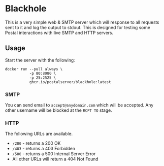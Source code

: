 # Blackhole

This is a very simple web & SMTP server which will response to all requests sent to it and log the output to stdout. This is designed for testing some Postal interactions with live SMTP and HTTP servers.

## Usage

Start the server with the following:

```
docker run --pull always \
           -p 80:8080 \
           -p 25:2525 \
           ghcr.io/postalserver/blackhole:latest
```

### SMTP

You can send email to `accept@anydomain.com` which will be accepted. Any other username will be blocked at the `RCPT TO` stage.

### HTTP

The following URLs are available. 

* `/200` - returns a 200 OK
* `/403` - returns a 403 Forbidden
* `/500` - returns a 500 Internal Server Error
* All other URLs will return a 404 Not Found
